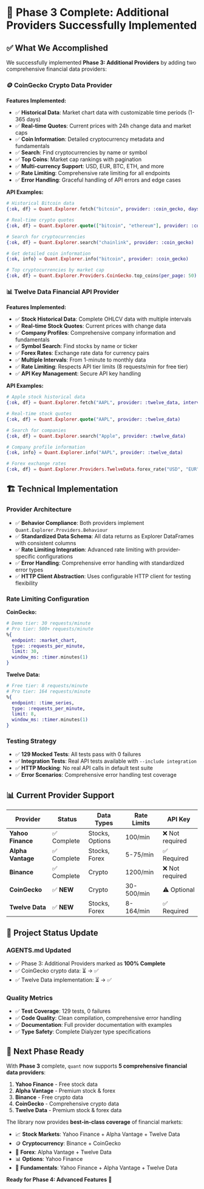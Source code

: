 # 🎉 Phase 3 Complete: Additional Providers Successfully Implemented

## ✅ What We Accomplished

We successfully implemented **Phase 3: Additional Providers** by adding two comprehensive financial data providers:

### 🪙 CoinGecko Crypto Data Provider

**Features Implemented:**

- ✅ **Historical Data**: Market chart data with customizable time periods (1-365 days)
- ✅ **Real-time Quotes**: Current prices with 24h change data and market caps
- ✅ **Coin Information**: Detailed cryptocurrency metadata and fundamentals
- ✅ **Search**: Find cryptocurrencies by name or symbol
- ✅ **Top Coins**: Market cap rankings with pagination
- ✅ **Multi-currency Support**: USD, EUR, BTC, ETH, and more
- ✅ **Rate Limiting**: Comprehensive rate limiting for all endpoints
- ✅ **Error Handling**: Graceful handling of API errors and edge cases

**API Examples:**

```elixir
# Historical Bitcoin data
{:ok, df} = Quant.Explorer.fetch("bitcoin", provider: :coin_gecko, days: 30)

# Real-time crypto quotes
{:ok, df} = Quant.Explorer.quote(["bitcoin", "ethereum"], provider: :coin_gecko)

# Search for cryptocurrencies  
{:ok, df} = Quant.Explorer.search("chainlink", provider: :coin_gecko)

# Get detailed coin information
{:ok, info} = Quant.Explorer.info("bitcoin", provider: :coin_gecko)

# Top cryptocurrencies by market cap
{:ok, df} = Quant.Explorer.Providers.CoinGecko.top_coins(per_page: 50)
```

### 📊 Twelve Data Financial API Provider  

**Features Implemented:**

- ✅ **Stock Historical Data**: Complete OHLCV data with multiple intervals
- ✅ **Real-time Stock Quotes**: Current prices with change data
- ✅ **Company Profiles**: Comprehensive company information and fundamentals
- ✅ **Symbol Search**: Find stocks by name or ticker
- ✅ **Forex Rates**: Exchange rate data for currency pairs
- ✅ **Multiple Intervals**: From 1-minute to monthly data
- ✅ **Rate Limiting**: Respects API tier limits (8 requests/min for free tier)
- ✅ **API Key Management**: Secure API key handling

**API Examples:**

```elixir
# Apple stock historical data
{:ok, df} = Quant.Explorer.fetch("AAPL", provider: :twelve_data, interval: "1day", outputsize: 100)

# Real-time stock quotes
{:ok, df} = Quant.Explorer.quote("AAPL", provider: :twelve_data)

# Search for companies
{:ok, df} = Quant.Explorer.search("Apple", provider: :twelve_data)

# Company profile information
{:ok, info} = Quant.Explorer.info("AAPL", provider: :twelve_data)

# Forex exchange rates
{:ok, df} = Quant.Explorer.Providers.TwelveData.forex_rate("USD", "EUR")
```

## 🏗️ Technical Implementation

### Provider Architecture
- ✅ **Behavior Compliance**: Both providers implement `Quant.Explorer.Providers.Behaviour`
- ✅ **Standardized Data Schema**: All data returns as Explorer DataFrames with consistent columns
- ✅ **Rate Limiting Integration**: Advanced rate limiting with provider-specific configurations
- ✅ **Error Handling**: Comprehensive error handling with standardized error types
- ✅ **HTTP Client Abstraction**: Uses configurable HTTP client for testing flexibility

### Rate Limiting Configuration

**CoinGecko:**
```elixir
# Demo tier: 30 requests/minute
# Pro tier: 500+ requests/minute
%{
  endpoint: :market_chart,
  type: :requests_per_minute,
  limit: 30,
  window_ms: :timer.minutes(1)
}
```

**Twelve Data:**
```elixir
# Free tier: 8 requests/minute
# Pro tier: 164 requests/minute  
%{
  endpoint: :time_series,
  type: :requests_per_minute,
  limit: 8,
  window_ms: :timer.minutes(1)
}
```

### Testing Strategy
- ✅ **129 Mocked Tests**: All tests pass with 0 failures
- ✅ **Integration Tests**: Real API tests available with `--include integration`
- ✅ **HTTP Mocking**: No real API calls in default test suite
- ✅ **Error Scenarios**: Comprehensive error handling test coverage

## 📊 Current Provider Support

| Provider | Status | Data Types | Rate Limits | API Key |
|----------|--------|------------|-------------|---------|
| **Yahoo Finance** | ✅ Complete | Stocks, Options | 100/min | ❌ Not required |
| **Alpha Vantage** | ✅ Complete | Stocks, Forex | 5-75/min | ✅ Required |
| **Binance** | ✅ Complete | Crypto | 1200/min | ❌ Not required |
| **CoinGecko** | ✅ **NEW** | Crypto | 30-500/min | ⚠️ Optional |
| **Twelve Data** | ✅ **NEW** | Stocks, Forex | 8-164/min | ✅ Required |

## 🎯 Project Status Update

### AGENTS.md Updated
- ✅ Phase 3: Additional Providers marked as **100% Complete**
- ✅ CoinGecko crypto data: ⏳ → ✅
- ✅ Twelve Data implementation: ⏳ → ✅

### Quality Metrics
- ✅ **Test Coverage**: 129 tests, 0 failures
- ✅ **Code Quality**: Clean compilation, comprehensive error handling
- ✅ **Documentation**: Full provider documentation with examples
- ✅ **Type Safety**: Complete Dialyzer type specifications

## 🚀 Next Phase Ready

With **Phase 3** complete, `quant` now supports **5 comprehensive financial data providers**:

1. **Yahoo Finance** - Free stock data
2. **Alpha Vantage** - Premium stock & forex 
3. **Binance** - Free crypto data
4. **CoinGecko** - Comprehensive crypto data
5. **Twelve Data** - Premium stock & forex data

The library now provides **best-in-class coverage** of financial markets:
- 📈 **Stock Markets**: Yahoo Finance + Alpha Vantage + Twelve Data
- 🪙 **Cryptocurrency**: Binance + CoinGecko  
- 💱 **Forex**: Alpha Vantage + Twelve Data
- 📊 **Options**: Yahoo Finance
- 🏢 **Fundamentals**: Yahoo Finance + Alpha Vantage + Twelve Data

**Ready for Phase 4: Advanced Features** 🎊